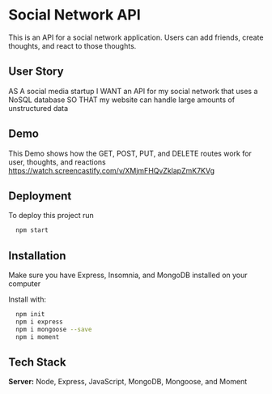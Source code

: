 
# Social Network API

This is an API for a social network application. Users can add friends, create thoughts, and react to those thoughts.

## User Story

AS A social media startup
I WANT an API for my social network that uses a NoSQL database
SO THAT my website can handle large amounts of unstructured data

## Demo

This Demo shows how the GET, POST, PUT, and DELETE routes work for user, thoughts, and reactions
https://watch.screencastify.com/v/XMjmFHQvZklapZmK7KVg

## Deployment

To deploy this project run

```bash
  npm start
```

  
## Installation

Make sure you have Express, Insomnia, and MongoDB installed on your computer

Install with: 

```bash
  npm init 
  npm i express 
  npm i mongoose --save
  npm i moment
```
    
## Tech Stack

**Server:** Node, Express, JavaScript, MongoDB, Mongoose, and Moment

  
